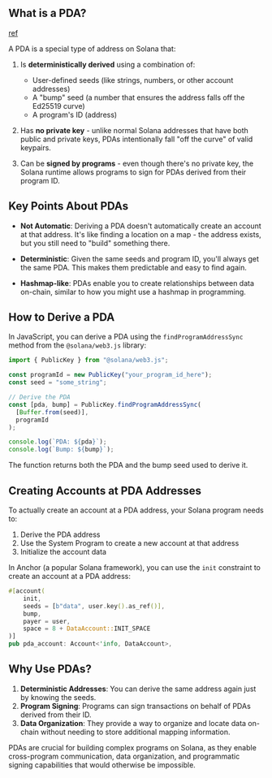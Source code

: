 ## What is a PDA?

[ref](https://solana.com/docs/core/pda)

A PDA is a special type of address on Solana that:

1. Is **deterministically derived** using a combination of:
   - User-defined seeds (like strings, numbers, or other account addresses)
   - A "bump" seed (a number that ensures the address falls off the Ed25519 curve)
   - A program's ID (address)

2. Has **no private key** - unlike normal Solana addresses that have both public and private keys, PDAs intentionally fall "off the curve" of valid keypairs.

3. Can be **signed by programs** - even though there's no private key, the Solana runtime allows programs to sign for PDAs derived from their program ID.

## Key Points About PDAs

- **Not Automatic**: Deriving a PDA doesn't automatically create an account at that address. It's like finding a location on a map - the address exists, but you still need to "build" something there.

- **Deterministic**: Given the same seeds and program ID, you'll always get the same PDA. This makes them predictable and easy to find again.

- **Hashmap-like**: PDAs enable you to create relationships between data on-chain, similar to how you might use a hashmap in programming.

## How to Derive a PDA

In JavaScript, you can derive a PDA using the `findProgramAddressSync` method from the `@solana/web3.js` library:

```javascript
import { PublicKey } from "@solana/web3.js";

const programId = new PublicKey("your_program_id_here");
const seed = "some_string";

// Derive the PDA
const [pda, bump] = PublicKey.findProgramAddressSync(
  [Buffer.from(seed)],
  programId
);

console.log(`PDA: ${pda}`);
console.log(`Bump: ${bump}`);
```

The function returns both the PDA and the bump seed used to derive it.

## Creating Accounts at PDA Addresses

To actually create an account at a PDA address, your Solana program needs to:

1. Derive the PDA address
2. Use the System Program to create a new account at that address
3. Initialize the account data

In Anchor (a popular Solana framework), you can use the `init` constraint to create an account at a PDA address:

```rust
#[account(
    init,
    seeds = [b"data", user.key().as_ref()],
    bump,
    payer = user,
    space = 8 + DataAccount::INIT_SPACE
)]
pub pda_account: Account<'info, DataAccount>,
```

## Why Use PDAs?

1. **Deterministic Addresses**: You can derive the same address again just by knowing the seeds.
2. **Program Signing**: Programs can sign transactions on behalf of PDAs derived from their ID.
3. **Data Organization**: They provide a way to organize and locate data on-chain without needing to store additional mapping information.

PDAs are crucial for building complex programs on Solana, as they enable cross-program communication, data organization, and programmatic signing capabilities that would otherwise be impossible.
